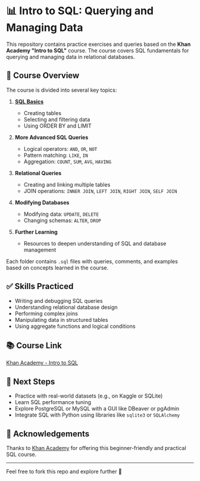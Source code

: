 # 📊 Intro to SQL: Querying and Managing Data

This repository contains practice exercises and queries based on the **Khan Academy "Intro to SQL"** course. The course covers SQL fundamentals for querying and managing data in relational databases.

## 🚀 Course Overview

The course is divided into several key topics:

1. [**SQL Basics**](https://github.com/imdhilipkumar/Intro-to-SQL-Querying-and-Managing-Data-Khan-Academy/tree/d2c3622cff2c8cf8d27909ab5e22691bdbbf0ba4/1%20SQL%20basics)
   - Creating tables
   - Selecting and filtering data
   - Using ORDER BY and LIMIT

2. **More Advanced SQL Queries**
   - Logical operators: `AND`, `OR`, `NOT`
   - Pattern matching: `LIKE`, `IN`
   - Aggregation: `COUNT`, `SUM`, `AVG`, `HAVING`

3. **Relational Queries**
   - Creating and linking multiple tables
   - JOIN operations: `INNER JOIN`, `LEFT JOIN`, `RIGHT JOIN`, `SELF JOIN`

4. **Modifying Databases**
   - Modifying data: `UPDATE`, `DELETE`
   - Changing schemas: `ALTER`, `DROP`

5. **Further Learning**
   - Resources to deepen understanding of SQL and database management


Each folder contains `.sql` files with queries, comments, and examples based on concepts learned in the course.

## ✅ Skills Practiced

- Writing and debugging SQL queries
- Understanding relational database design
- Performing complex joins
- Manipulating data in structured tables
- Using aggregate functions and logical conditions

## 📚 Course Link

[Khan Academy - Intro to SQL](https://www.khanacademy.org/computing/computer-programming/sql)

## 🧠 Next Steps

- Practice with real-world datasets (e.g., on Kaggle or SQLite)
- Learn SQL performance tuning
- Explore PostgreSQL or MySQL with a GUI like DBeaver or pgAdmin
- Integrate SQL with Python using libraries like `sqlite3` or `SQLAlchemy`

## 🙌 Acknowledgements

Thanks to [Khan Academy](https://www.khanacademy.org/) for offering this beginner-friendly and practical SQL course.

---

Feel free to fork this repo and explore further 🚀



